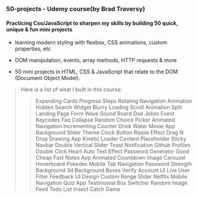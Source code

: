 ### 50-projects - Udemy course(by Brad Traversy)
#### Practicing Css/JavaScript to sharpen my skills by building 50 quick, unique & fun mini projects
* learning modern styling with flexbox, CSS animations, custom properties, etc
* DOM manipulation, events, array methods, HTTP requests & more

* 50 mini projects in HTML, CSS & JavaScript that relate to the DOM (Document Object Model). 
> Here is a list of what I built in this course:
>> Expanding Cards
>> Progress Steps
>> Rotating Navigation Animation
>> Hidden Search Widget
>> Blurry Loading
>> Scroll Animation
>> Split Landing Page
>> Form Wave
>> Sound Board
>> Dad Jokes
>> Event Keycodes
>> Faq Collapse
>> Random Choice Picker
>> Animated Navigation
>> Incrementing Counter
>> Drink Water
>> Movie App
>> Background Slider
>> Theme Clock
>> Button Ripple Effect
>> Drag N Drop
>> Drawing App
>> Kinetic Loader
>> Content Placeholder
>> Sticky Navbar
>> Double Vertical Slider
>> Toast Notification
>> Github Profiles
>> Double Click Heart
>> Auto Text Effect
>> Password Generator
>> Good Cheap Fast
>> Notes App
>> Animated Countdown
>> Image Carousel
>> Hoverboard
>> Pokedex
>> Mobile Tab Navigation
>> Password Strength Background
>> 3d Background Boxes
>> Verify Account UI
>> Live User Filter
>> Feedback UI Design
>> Custom Range Slider
>> Netflix Mobile Navigation
>> Quiz App
>> Testimonial Box Switcher
>> Random Image Feed
>> Todo List
>> Insect Catch Game


